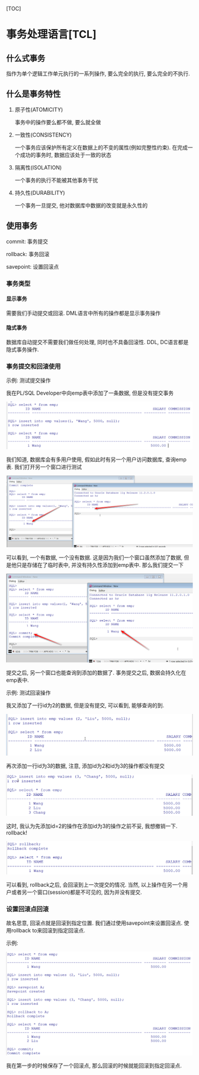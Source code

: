 [TOC]

# 事务处理语言[TCL]

## 什么式事务

指作为单个逻辑工作单元执行的一系列操作, 要么完全的执行, 要么完全的不执行.

## 什么是事务特性

1. 原子性(ATOMICITY)

   事务中的操作要么都不做, 要么就全做

2. 一致性(CONSISTENCY)

   一个事务应该保护所有定义在数据上的不变的属性(例如完整性约束). 在完成一个成功的事务时, 数据应该处于一致的状态

3. 隔离性(ISOLATION)

   一个事务的执行不能被其他事务干扰

4. 持久性(DURABILITY)

   一个事务一旦提交, 他对数据库中数据的改变就是永久性的

## 使用事务

commit: 事务提交

rollback: 事务回滚

savepoint: 设置回滚点

### 事务类型

#### 显示事务

需要我们手动提交或回滚. DML语言中所有的操作都是显示事务操作

#### 隐式事务

数据库自动提交不需要我们做任何处理, 同时也不具备回滚性. DDL, DC语言都是隐式事务操作.

### 事务提交和回滚使用

示例: 测试提交操作

我在PL/SQL Developer中向emp表中添加了一条数据, 但是没有提交事务

![1564627800861](assets/1564627800861.png)

我们知道, 数据库会有多用户使用, 假如此时有另一个用户访问数据库, 查询emp表. 我们打开另一个窗口进行测试

![1564627973502](assets/1564627973502.png)

可以看到, 一个有数据, 一个没有数据. 这是因为我们一个窗口虽然添加了数据, 但是他只是存储在了临时表中, 并没有持久性添加到emp表中. 那么我们提交一下

![1564628082290](assets/1564628082290.png)

提交之后, 另一个窗口也能查询到添加的数据了. 事务提交之后, 数据会持久化在emp表中.

示例: 测试回滚操作

我又添加了一行id为2的数据, 但是没有提交, 可以看到, 能够查询的到. 

![1564628243235](assets/1564628243235.png)

再次添加一行id为3的数据, 注意, 添加id为2和id为3的操作都没有提交

![1564628357064](assets/1564628357064.png)

这时, 我认为先添加id=2的操作在添加id为3的操作之前不妥, 我想撤销一下. rollback!

![1564628474772](assets/1564628474772.png)

可以看到, rollback之后, 会回滚到上一次提交的情况. 当然, 以上操作在另一个用户或者另一个窗口(session)都是不可见的, 因为并没有提交.

### 设置回滚点回滚

故名思意, 回滚点就是回滚到指定位置. 我们通过使用savepoint来设置回滚点. 使用rollback to来回滚到指定回滚点.

示例:

![1564628818466](assets/1564628818466.png)

我在第一步的时候保存了一个回滚点, 那么回滚的时候就能回滚到指定回滚点. 